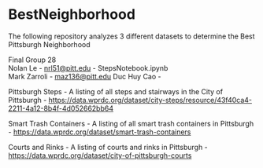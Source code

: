 # BestNeighborhood
The following repository analyzes 3 different datasets to determine the Best Pittsburgh Neighborhood  

Final Group 28  
Nolan Le - nrl51@pitt.edu - StepsNotebook.ipynb  
Mark Zarroli  -  maz136@pitt.edu
Duc Huy Cao -   
  
Pittsburgh Steps - A listing of all steps and stairways in the City of Pittsburgh - https://data.wprdc.org/dataset/city-steps/resource/43f40ca4-2211-4a12-8b4f-4d052662bb64  

Smart Trash Containers - A listing of all smart trash containers in Pittsburgh - https://data.wprdc.org/dataset/smart-trash-containers

Courts and Rinks - A listing of courts and rinks in Pittsburgh - https://data.wprdc.org/dataset/city-of-pittsburgh-courts
